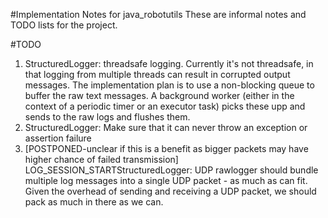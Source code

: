 #Implementation Notes for java_robotutils
These are informal notes and TODO lists for the project.

#TODO
1. StructuredLogger: threadsafe logging. Currently it's not threadsafe, in that
   logging from multiple threads can result in corrupted output messages. The
   implementation plan is to use a non-blocking queue to buffer the raw 
   text messages. A background worker (either in the context of a periodic timer
   or an executor task) picks these upp and sends to the raw logs and flushes
   them.
1. StructuredLogger: Make sure that it can never throw an exception or assertion
   failure
1. [POSTPONED-unclear if this is a benefit as bigger packets may have higher
   chance of failed transmission] LOG_SESSION_STARTStructuredLogger: UDP rawlogger should bundle multiple log messages into
   a single UDP packet - as much as can fit. Given the overhead of sending and
   receiving a UDP packet, we should pack as much in there as we can.

